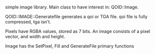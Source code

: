 simple image library. Main class to have interest in: QOID::Image.

QOID::IMAGE::Generatefile generates a qoi or TGA file. qoi file is fully compressed, tga isn't.

Pixels have RGBA values, stored as 7 bits. An image consists of a pixel vector, and width and height.

Image has the SetPixel, Fill and GenerateFile primary functions